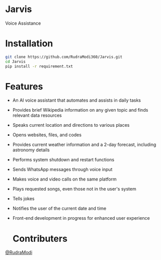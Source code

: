 # Jarvis
Voice Assistance
# Installation

```bash
git clone https://github.com/RudraModi360/Jarvis.git
cd Jarvis
pip install -r requirement.txt
```

# Features
- An AI voice assistant that automates and assists in daily tasks
- Provides brief Wikipedia information on any given topic and finds relevant data resources
- Speaks current location and directions to various places
- Opens websites, files, and codes
- Provides current weather information and a 2-day forecast, including astronomy details
- Performs system shutdown and restart functions
- Sends WhatsApp messages through voice input
- Makes voice and video calls on the same platform
- Plays requested songs, even those not in the user's system
- Tells jokes
- Notifies the user of the current date and time
- Front-end development in progress for enhanced user experience
  
  # Contributers
 [@RudraModi](https://github.com/rudramodi360)
